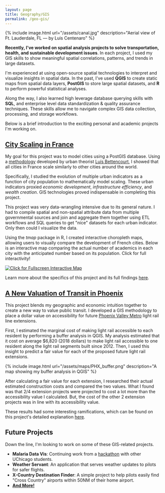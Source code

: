 ```yaml
---
layout: page
title: Geography/GIS
permalink: /geo-gis/
---
```


{% include image.html url="/assets/canal.jpg" description="Aerial view of Ft. Lauderdale, FL — by Luis Centenaro" %}

**Recently, I've worked on spatial analysis projects to solve transportation, health, and sustainable development issues**. In each project, I used my GIS skills to show meaningful spatial correlations, patterns, and trends in large datasets. 

I'm experienced at using open-source spatial technologies to interpret and visualize insights in spatial data. In the past, I've used **QGIS** to create static maps from spatial data layers, **PostGIS** to store large spatial datasets, and **R** to perform powerful statistical analyses. 

Along the way, I also learned high leverage database querying skills with **SQL**, and enterprise level data standardization & quality assurance techniques. These skills allow me to navigate complex GIS data collection, processing, and storage workflows. 

Below is a brief introduction to the exciting personal and academic projects I'm working on.

## [City Scaling in France](../)
My goal for this project was to model cities using a PostGIS database. Using a [methodology](https://www.pnas.org/content/pnas/104/17/7301.full.pdf) developed by urban theorist [Luís Bettencourt](https://www.santafe.edu/people/profile/luis-bettencourt), I showed that all cities in France scale similarly to other cities around the world.

Specifically, I studied the evolution of multiple urban indicators as a function of city population to mathematically model scaling. These urban indicators proxied *economic development*, *infrastructure efficiency*, and *wealth creation*. GIS technologies proved indispensable in completing this project. 

This project was very data-wrangling intensive due to its general nature. I had to compile spatial and non-spatial attribute data from multiple governmental sources and join and aggregate them together using ETL workflows and SQL queries to get "nice" datasets for each urban indicator. Only then could I visualize the data.

Using the *tmap* package in R, I created interactive choropleth maps, allowing users to visually compare the development of French cities. Below is an interactive map comparing the actual number of academics in each city with the anticipated number based on its population. Click for full interactivity!

[![Click for Fullscreen Interactive Map](../assets/maps/intellectuals.png)](../assets/maps/IntellectualsMap.html)

Learn more about the specifics of this project and its full findings [here](../). 


## [A New Valuation of Transit in Phoenix](../)
This project blends my geographic and economic intuition together to create a new way to value public transit. I developed a GIS methodology to place a dollar value on accessibility for future [Phoenix Valley Metro](https://en.wikipedia.org/wiki/Valley_Metro) light rail line extensions.

First, I estimated the marginal cost of making light rail accessible to each resident by performing a buffer analysis in QGIS. My analysis estimated that it cost on average $6,820 (2018 dollars) to make light rail accessible to one resident along the light rail segments built since 2012. Then, I used this insight to predict a fair value for each of the proposed future light rail extensions. 

{% include image.html url="/assets/maps/PHX_buffer.png" description="A map showing my buffer analysis in QGIS" %}

After calculating a fair value for each extension, I researched their actual estimated construction costs and compared the two values. What I found was that 2/4 extension projects were projected to cost a lot more than the accessibility value I calculated. But, the cost of the other 2 extension projects was in line with its accessibility value. 

These results had some interesting ramifications, which can be found on this project's detailed explanation [here](../). 

## Future Projects
Down the line, I'm looking to work on some of these GIS-related projects.
* **Malaria Data Vis**: Continuing work from a     [hackathon](https://vuehackathon.rcc.uchicago.edu/) with other UChicago students.
* **Weather Servant**: An application that serves weather updates to pilots for safer flights.
* **X-Country Destination Finder**: A simple project to help pilots easily find "Cross Country"
 airports within 50NM of their home airport.
* **[And More!](https://github.com/LorenzMenendez?tab=repositories)**

